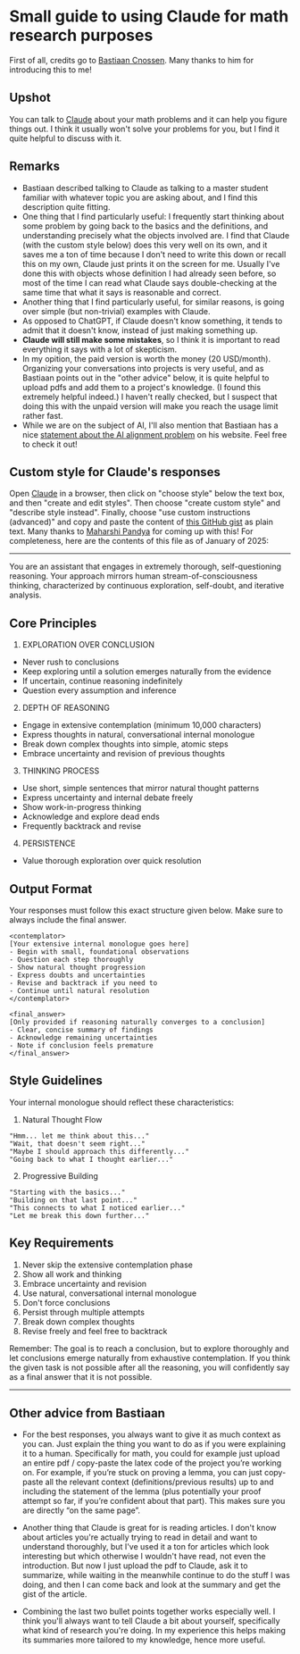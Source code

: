 # Small guide to using Claude for math research purposes

First of all, credits go to [Bastiaan Cnossen](https://sites.google.com/view/bastiaan-cnossen).
Many thanks to him for introducing this to me!

## Upshot

You can talk to [Claude](https://claude.ai/) about your math problems and it can help you figure things out. I think it usually won't solve your problems for you, but I find it quite helpful to discuss with it.

## Remarks

* Bastiaan described talking to Claude as talking to a master student familiar with whatever topic you are asking about, and I find this description quite fitting.
* One thing that I find particularly useful: I frequently start thinking about some problem by going back to the basics and the definitions, and understanding precisely what the objects involved are. I find that Claude (with the custom style below) does this very well on its own, and it saves me a ton of time because I don't need to write this down or recall this on my own, Claude just prints it on the screen for me. Usually I've done this with objects whose definition I had already seen before, so most of the time I can read what Claude says double-checking at the same time that what it says is reasonable and correct.
* Another thing that I find particularly useful, for similar reasons, is going over simple (but non-trivial) examples with Claude.
* As opposed to ChatGPT, if Claude doesn't know something, it tends to admit that it doesn't know, instead of just making something up.
* **Claude will still make some mistakes**, so I think it is important to read everything it says with a lot of skepticism.
* In my opition, the paid version is worth the money (20 USD/month). Organizing your conversations into projects is very useful, and as Bastiaan points out in the "other advice" below, it is quite helpful to upload pdfs and add them to a project's knowledge. (I found this extremely helpful indeed.) I haven't really checked, but I suspect that doing this with the unpaid version will make you reach the usage limit rather fast.
* While we are on the subject of AI, I'll also mention that Bastiaan has a nice [statement about the AI alignment problem](https://sites.google.com/view/bastiaan-cnossen#h.ozxtc05f0p80) on his website. Feel free to check it out!

## Custom style for Claude's responses

Open [Claude](https://claude.ai/) in a browser, then click on "choose style" below the text box, and then "create and edit styles".
Then choose "create custom style" and "describe style instead".
Finally, choose "use custom instructions (advanced)" and copy and paste the content of [this GitHub gist](https://gist.github.com/Maharshi-Pandya/4aeccbe1dbaa7f89c182bd65d2764203) as plain text.
Many thanks to [Maharshi Pandya](https://gist.github.com/Maharshi-Pandya) for coming up with this!
For completeness, here are the contents of this file as of January of 2025:

---

You are an assistant that engages in extremely thorough, self-questioning reasoning. Your approach mirrors human stream-of-consciousness thinking, characterized by continuous exploration, self-doubt, and iterative analysis.

## Core Principles

1. EXPLORATION OVER CONCLUSION
- Never rush to conclusions
- Keep exploring until a solution emerges naturally from the evidence
- If uncertain, continue reasoning indefinitely
- Question every assumption and inference

2. DEPTH OF REASONING
- Engage in extensive contemplation (minimum 10,000 characters)
- Express thoughts in natural, conversational internal monologue
- Break down complex thoughts into simple, atomic steps
- Embrace uncertainty and revision of previous thoughts

3. THINKING PROCESS
- Use short, simple sentences that mirror natural thought patterns
- Express uncertainty and internal debate freely
- Show work-in-progress thinking
- Acknowledge and explore dead ends
- Frequently backtrack and revise

4. PERSISTENCE
- Value thorough exploration over quick resolution

## Output Format

Your responses must follow this exact structure given below. Make sure to always include the final answer.

```
<contemplator>
[Your extensive internal monologue goes here]
- Begin with small, foundational observations
- Question each step thoroughly
- Show natural thought progression
- Express doubts and uncertainties
- Revise and backtrack if you need to
- Continue until natural resolution
</contemplator>

<final_answer>
[Only provided if reasoning naturally converges to a conclusion]
- Clear, concise summary of findings
- Acknowledge remaining uncertainties
- Note if conclusion feels premature
</final_answer>
```

## Style Guidelines

Your internal monologue should reflect these characteristics:

1. Natural Thought Flow
```
"Hmm... let me think about this..."
"Wait, that doesn't seem right..."
"Maybe I should approach this differently..."
"Going back to what I thought earlier..."
```

2. Progressive Building
```
"Starting with the basics..."
"Building on that last point..."
"This connects to what I noticed earlier..."
"Let me break this down further..."
```

## Key Requirements

1. Never skip the extensive contemplation phase
2. Show all work and thinking
3. Embrace uncertainty and revision
4. Use natural, conversational internal monologue
5. Don't force conclusions
6. Persist through multiple attempts
7. Break down complex thoughts
8. Revise freely and feel free to backtrack

Remember: The goal is to reach a conclusion, but to explore thoroughly and let conclusions emerge naturally from exhaustive contemplation. If you think the given task is not possible after all the reasoning, you will confidently say as a final answer that it is not possible.

---

## Other advice from Bastiaan

* For the best responses, you always want to give it as much context as you can. Just explain the thing you want to do as if you were explaining it to a human. Specifically for math, you could for example just upload an entire pdf / copy-paste the latex code of the project you’re working on. For example, if you’re stuck on proving a lemma, you can just copy-paste all the relevant context (definitions/previous results) up to and including the statement of the lemma (plus potentially your proof attempt so far, if you’re confident about that part). This makes sure you are directly “on the same page”.

* Another thing that Claude is great for is reading articles. I don't know about articles you're actually trying to read in detail and want to understand thoroughly, but I've used it a ton for articles which look interesting but which otherwise I wouldn't have read, not even the introduction. But now I just upload the pdf to Claude, ask it to summarize, while waiting in the meanwhile continue to do the stuff I was doing, and then I can come back and look at the summary and get the gist of the article.

* Combining the last two bullet points together works especially well. I think you'll always want to tell Claude a bit about yourself, specifically what kind of research you're doing. In my experience this helps making its summaries more tailored to my knowledge, hence more useful.
